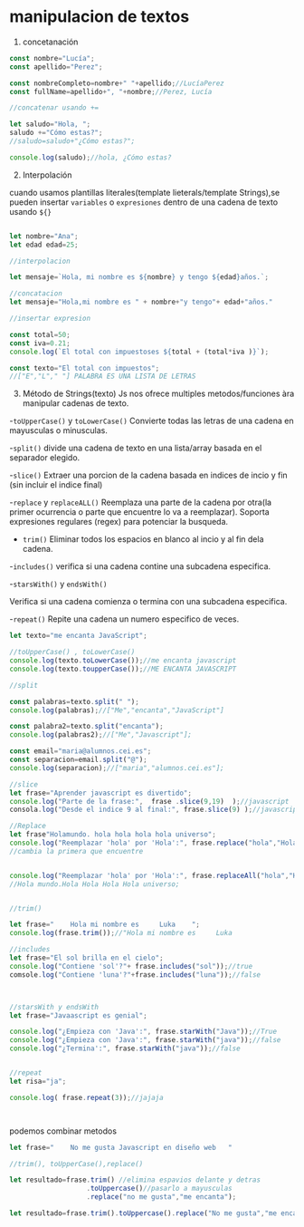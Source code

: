 # manipulacion de textos

1. concetanación

```js
const nombre="Lucía";
const apellido="Perez";

const nombreCompleto=nombre+" "+apellido;//LucíaPerez
const fullName=apellido+", "+nombre;//Perez, Lucía

//concatenar usando +=

let saludo="Hola, ";
saludo +="Cómo estas?";
//saludo=saludo+"¿Cómo estas?";

console.log(saludo);//hola, ¿Cómo estas?

```


2. Interpolación

cuando usamos plantillas literales(template lieterals/template Strings),se pueden insertar `variables` o `expresiones` dentro de una cadena de texto usando `${}`

```js

let nombre="Ana";
let edad edad=25;

//interpolacion

let mensaje=`Hola, mi nombre es ${nombre} y tengo ${edad}años.`;

//concatacion
let mensaje="Hola,mi nombre es " + nombre+"y tengo"+ edad+"años."

//insertar expresion 

const total=50;
const iva=0.21;
console.log(`El total con impuestoses ${total + (total*iva )}`);

const texto="El total con impuestos";
//["E","L"," "] PALABRA ES UNA LISTA DE LETRAS
```

3. Método de Strings(texto)
Js nos ofrece multiples metodos/funciones àra manipular cadenas de texto.

-`toUpperCase()` y `toLowerCase()`
Convierte todas las letras de una cadena en mayusculas o minusculas.

-`split()`
divide una cadena de texto en una lista/array basada en el separador elegido.

-`slice()`
Extraer una porcion de la cadena basada en indices de incio y fin (sin incluir el indice final)

-`replace` y `replaceALL()`
Reemplaza una parte de la cadena por otra(la primer ocurrencia o parte que encuentre lo va a reemplazar).
Soporta expresiones regulares (regex) para potenciar la busqueda.

- `trim()`
Eliminar todos los espacios en blanco al incio y al fin dela cadena.

-`includes()`
verifica si una cadena contine una subcadena especifica.

-`starsWith()` y `endsWith()`

Verifica si una cadena comienza o termina con una subcadena especifica.

-`repeat()`
Repite una cadena un numero especifico de veces.





```js
let texto="me encanta JavaScript";

//toUpperCase() , toLowerCase()
console.log(texto.toLowerCase());//me encanta javascript
console.log(texto.toupperCase());//ME ENCANTA JAVASCRIPT

//split

const palabras=texto.split(" ");
console.log(palabras);//["Me","encanta","JavaScript"]

const palabra2=texto.split("encanta");
console.log(palabras2);//["Me","Javascript"];

const email="maria@alumnos.cei.es";
const separacion=email.split("@");
console.log(separacion);//["maria","alumnos.cei.es"];

//slice
let frase="Aprender javascript es divertido";
console.log("Parte de la frase:",  frase .slice(9,19)  );//javascript
consola.log("Desde el indice 9 al final:", frase.slice(9) );//javascript es divertido

//Replace
let frase"Holamundo. hola hola hola hola universo";
console.log("Reemplazar 'hola' por 'Hola':", frase.replace("hola","Hola") );
//cambia la primera que encuentre


console.log("Reemplazar 'hola' por 'Hola':", frase.replaceAll("hola","Hola") );
//Hola mundo.Hola Hola Hola Hola universo;


//trim()

let frase="    Hola mi nombre es     Luka    ";
console.log(frase.trim());//"Hola mi nombre es     Luka

//includes
let frase="El sol brilla en el cielo";
console.log("Contiene 'sol'?"+ frase.includes("sol"));//true
comsole.log("Contiene 'luna'?"+frase.includes("luna"));//false



//starsWith y endsWith
let frase="Javaascript es genial";

console.log("¿Empieza con 'Java':", frase.starWith("Java"));//True
console.log("¿Empieza con 'Java':", frase.starWith("java"));//false
console.log("¿Termina':", frase.starWith("java"));//false


//repeat
let risa="ja";

console.log( frase.repeat(3));//jajaja




```

podemos combinar metodos

```js
let frase="    No me gusta Javascript en diseño web   "

//trim(), toUpperCase(),replace()

let resultado=frase.trim() //elimina espavios delante y detras
                   .toUppercase()//pasarlo a mayusculas
                   .replace("no me gusta","me encanta");

let resultado=frase.trim().toUppercase().replace("No me gusta","me encanta");

